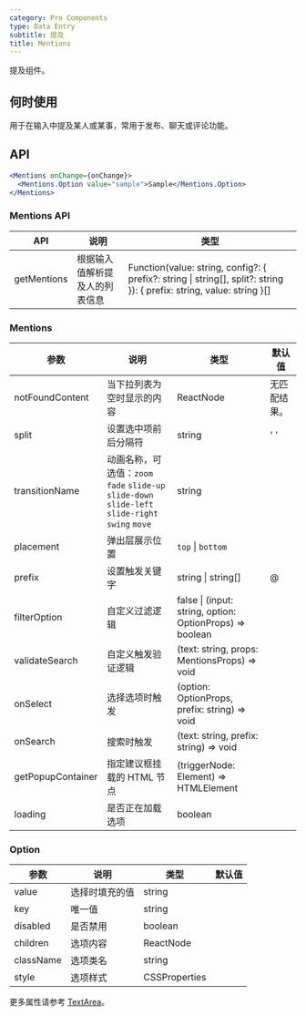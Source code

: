 ```yaml
---
category: Pro Components
type: Data Entry
subtitle: 提及
title: Mentions
---
```


提及组件。

## 何时使用

用于在输入中提及某人或某事，常用于发布、聊天或评论功能。

## API

```jsx
<Mentions onChange={onChange}>
  <Mentions.Option value="sample">Sample</Mentions.Option>
</Mentions>
```

### Mentions API

| API | 说明 | 类型 |
| --- | --- | --- |
| getMentions | 根据输入值解析提及人的列表信息 | Function(value: string, config?: { prefix?: string \| string[], split?: string }): { prefix: string, value: string }[] |

### Mentions

| 参数 | 说明 | 类型 | 默认值 |
| --- | --- | --- | --- |
| notFoundContent | 当下拉列表为空时显示的内容 | ReactNode | 无匹配结果。 |
| split | 设置选中项前后分隔符 | string | ' ' |
| transitionName | 动画名称，可选值：`zoom` `fade` `slide-up` `slide-down` `slide-left` `slide-right` `swing` `move` | string |  |
| placement | 弹出层展示位置 | `top` \| `bottom` |  |
| prefix | 设置触发关键字 | string \| string[] | @ |
| filterOption | 自定义过滤逻辑 | false \| (input: string, option: OptionProps) => boolean |  |
| validateSearch | 自定义触发验证逻辑 | (text: string, props: MentionsProps) => void |  |
| onSelect | 选择选项时触发 | (option: OptionProps, prefix: string) => void |  |
| onSearch | 搜索时触发 | (text: string, prefix: string) => void |  |
| getPopupContainer | 指定建议框挂载的 HTML 节点 | (triggerNode: Element) => HTMLElement |  |
| loading | 是否正在加载选项 | boolean |  |

### Option

| 参数 | 说明 | 类型 | 默认值 |
| --- | --- | --- | --- |
| value | 选择时填充的值 | string |  |
| key | 唯一值 | string |  |
| disabled | 是否禁用 | boolean |  |
| children | 选项内容 | ReactNode |  |
| className | 选项类名 | string |  |
| style | 选项样式 | CSSProperties |  |

更多属性请参考 [TextArea](/components-pro/text-area/#TextArea)。
